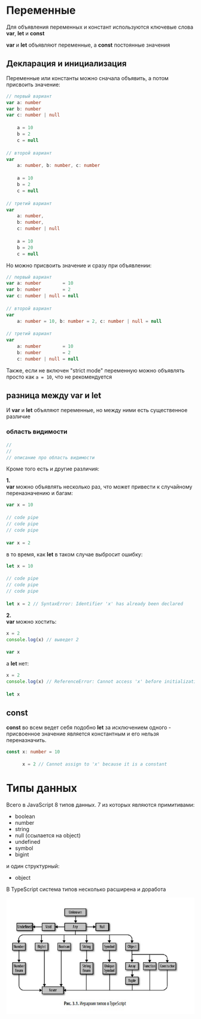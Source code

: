 # Переменные

Для объявления переменных и констант используются ключевые слова __var__, __let__ и __const__

__var__ и __let__ объявляют переменные, а __const__ постоянные значения

## Декларация и инициализация 

Переменные или константы можно сначала объявить, а потом присвоить значение:

```ts
// первый вариант
var a: number
var b: number
var c: number | null

    a = 10
    b = 2
    c = null

// второй вариант
var 
    a: number, b: number, c: number
   
    a = 10
    b = 2
    c = null
  
// третий вариант
var 
    a: number,
    b: number,
    c: number | null
    
    a = 10
    b = 20
    c = null
```

Но можно присвоить значение и сразу при объявлении:

```ts
// первый вариант
var a: number        = 10
var b: number        = 2
var c: number | null = null

// второй вариант
var 
    a: number = 10, b: number = 2, c: number | null = null          

// третий вариант
var 
    a: number        = 10
    b: number        = 2
    c: number | null = null 
```

Также, если не включен "strict mode" переменную можно объявлять просто как `a = 10`, что не рекомендуется

## разница между __var__ и __let__

И __var__ и __let__ объяляют переменные, но между ними есть существенное различие

### область видимости 

```ts
//
//
// описание про область видимости
```

Кроме того есть и другие различия:  

__1.__  
__var__ можно объявлять несколько раз, что может привести к случайному переназначению и багам:

```ts
var x = 10

// code pipe
// code pipe
// code pipe

var x = 2
```

в то время, как __let__ в таком случае выбросит ошибку:

```ts
let x = 10

// code pipe
// code pipe
// code pipe

let x = 2 // SyntaxError: Identifier 'x' has already been declared
```

__2.__  
__var__ можно хостить:

```ts
x = 2
console.log(x) // выведет 2

var x
```

а __let__ нет:

```ts
x = 2
console.log(x) // ReferenceError: Cannot access 'x' before initialization

let x
```

## __const__

__const__ во всем ведет себя подобно __let__ за исключением одного - присвоенное значение является константным и его нельзя переназначить.

```ts
const x: number = 10

      x = 2 // Cannot assign to 'x' because it is a constant
``` 

# Типы данных

Всего в JavaScript 8 типов данных. 7 из которых являются примитивами:  
- boolean
- number
- string
- null (ссылается на object)
- undefined
- symbol
- bigint

и один структурный:  
- object

В TypeScript система типов несколько расширена и доработа

![](types.jpg)





















    
